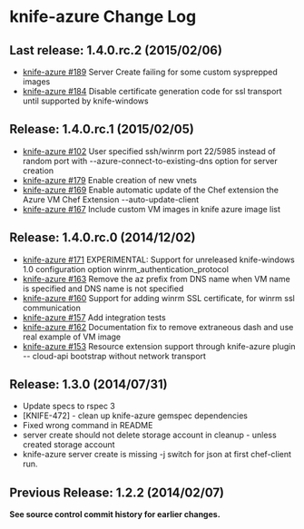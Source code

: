 # knife-azure Change Log

## Last release: 1.4.0.rc.2 (2015/02/06)
* [knife-azure #189](https://github.com/chef/knife-azure/issues/189) Server Create failing for some custom sysprepped images
* [knife-azure #184](https://github.com/chef/knife-azure/pull/184) Disable certificate generation code for ssl transport until supported by knife-windows

## Release: 1.4.0.rc.1 (2015/02/05)
* [knife-azure #102](https://github.com/chef/knife-azure/pull/102) User specified ssh/winrm port 22/5985 instead of random port with --azure-connect-to-existing-dns option for server creation
* [knife-azure #179](https://github.com/chef/knife-azure/pull/179) Enable creation of new vnets
* [knife-azure #169](https://github.com/chef/knife-azure/pull/169) Enable automatic update of the Chef extension the Azure VM Chef Extension --auto-update-client
* [knife-azure #167](https://github.com/chef/knife-azure/pull/167) Include custom VM images in knife azure image list

## Release: 1.4.0.rc.0 (2014/12/02)
* [knife-azure #171](https://github.com/chef/knife-azure/pull/171) EXPERIMENTAL: Support for unreleased knife-windows 1.0 configuration option winrm\_authentication\_protocol
* [knife-azure #163](https://github.com/chef/knife-azure/pull/163) Remove the az prefix from DNS name when VM name is specified and DNS name is not specified
* [knife-azure #160](https://github.com/chef/knife-azure/pull/160) Support for adding winrm SSL certificate, for winrm ssl communication
* [knife-azure #157](https://github.com/chef/knife-azure/pull/157) Add integration tests
* [knife-azure #162](https://github.com/chef/knife-azure/pull/162) Documentation fix to remove extraneous dash and use real example of VM image
* [knife-azure #153](https://github.com/chef/knife-azure/pull/153) Resource extension support through knife-azure plugin -- cloud-api bootstrap without network transport

## Release: 1.3.0 (2014/07/31)
* Update specs to rspec 3
* [KNIFE-472] - clean up knife-azure gemspec dependencies
* Fixed wrong command in README
* server create should not delete storage account in cleanup - unless created storage account
* knife-azure server create is missing -j switch for json at first chef-client run.

## Previous  Release: 1.2.2 (2014/02/07)

**See source control commit history for earlier changes.**




